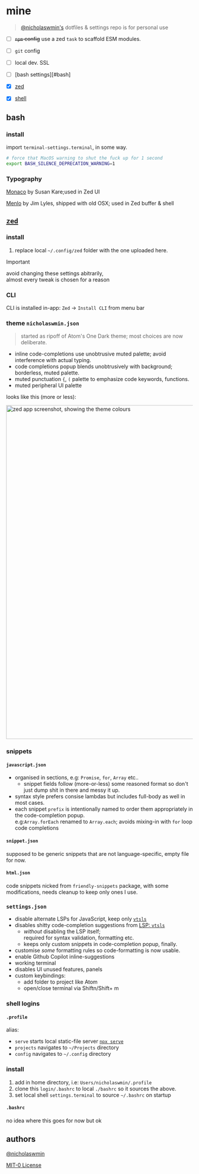 # mine

> [@nicholaswmin's][nicholaswmin] dotfiles & settings
> repo is for personal use


- [ ] ~~`npm` config~~ use a zed `task` to scaffold ESM modules.
- [ ] `git` config
- [ ] local dev. SSL
- [ ] [bash settings][#bash]
- [x] [zed](#zed)
- [x] [shell](#shell-logins)


## bash

### install 

import `terminal-settings.terminal`, in some way.

```bash
# force that MacOS warning to shut the fuck up for 1 second
export BASH_SILENCE_DEPRECATION_WARNING=1
```

### Typography

[Monaco][monaco] by Susan Kare;used in Zed UI  

[Menlo][menlo] by Jim Lyles, shipped with old OSX; used in Zed buffer & shell


## [`zed`][zed]

### install 

1. replace local `~/.config/zed` folder with the one uploaded here.

> [!IMPORTANT]   
> avoid changing these settings abitrarily,   
> almost every tweak is chosen for a reason

### CLI

CLI is installed in-app: `Zed` -> `Install CLI` from menu bar

### theme `nicholaswmin.json`

> started as ripoff of Atom's One Dark theme; most choices are now deliberate.

- inline code-completions use unobtrusive muted palette; avoid interference
  with actual typing.
- code completions popup blends unobtrusively with background; borderless, 
  muted palette.
- muted punctuation `{`, `(` palette to emphasize code keywords, functions.
- muted peripheral UI palette

looks like this (more or less):

<img width="900" alt="zed app screenshot, showing the theme colours" src="https://github.com/user-attachments/assets/273cc94f-52d8-4cfb-b973-4ff775c6f62c" />

### snippets

#### `javascript.json` 

- organised in sections, e.g: `Promise`, `for`, `Array` etc..
  - snippet fields follow (more-or-less) some reasoned format so don't just 
    dump shit in there and messy it up.
- syntax style prefers consise lambdas but includes full-body as well
  in most cases.
- each snippet `prefix` is intentionally named to order them appropriately in
  the code-completion popup.   
  e.g:`Array.forEach` renamed to `Array.each`; avoids mixing-in with `for` 
  loop code completions
      
#### `snippet.json`

supposed to be generic snippets that are not language-specific, 
empty file for now.

#### `html.json`

code snippets nicked from `friendly-snippets` package, with some modifications,
needs cleanup to keep only ones I use.

### `settings.json`

- disable alternate LSPs for JavaScript, keep only [`vtsls`][vtsls]
- disables shitty code-completion suggestions from [LSP: `vtsls`][vtsls]
  - *without* disabling the LSP itself;   
    required for syntax validation, formatting etc.
  - keeps only custom snippets in code-completion popup, finally.
- customise *some* formatting rules so code-formatting is now usable.
- enable Github Copilot inline-suggestions
- working terminal
- disables UI unused features, panels
- custom keybindings:
  - add folder to project like Atom
  - open/close terminal via <key>Shift</key><key>n</key>/<key>Shift</key>+ <key>m</key>


### shell logins

#### `.profile`

alias:

- `serve` starts local static-file server [`npx serve`][serve]
- `projects` navigates to `~/Projects` directory
- `config` navigates to `~/.config` directory

### install 

1. add in home directory, i.e: `Users/nicholaswmin/.profile`
2. clone this `login/.bashrc`  to local `./bashrc` so it sources the above.
3. set local shell `settings.terminal` to source `~/.bashrc` on startup

#### `.bashrc`

no idea where this goes for now but ok

## authors

[@nicholaswmin][nicholaswmin]

[MIT-0 License][mit-zero]


[zed]: https://zed.dev/
[mit-zero]: https://spdx.org/licenses/MIT-0.html
[nicholaswmin]: https://github.com/nicholaswmin
[serve]: https://www.npmjs.com/package/serve
[monaco]: https://en.wikipedia.org/wiki/Monaco_(typeface)
[menlo]: https://en.wikipedia.org/wiki/Menlo_(typeface)
[vtsls]: https://github.com/yioneko/vtsls/blob/main/packages/service/configuration.schema.json
